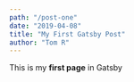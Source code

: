 ```yaml
---
path: "/post-one"
date: "2019-04-08"
title: "My First Gatsby Post"
author: "Tom R"
---
```


This is my **first page** in Gatsby